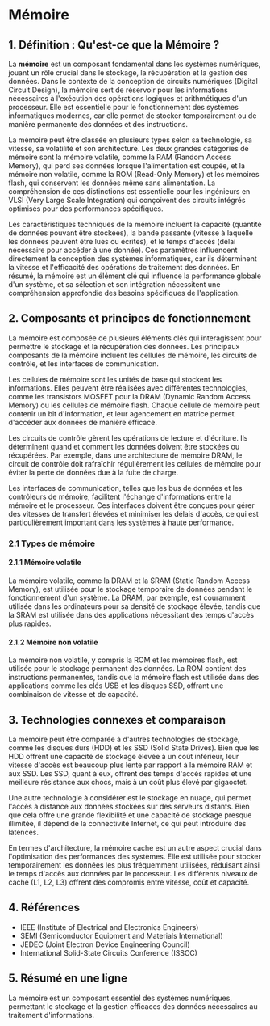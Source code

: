 # Mémoire

## 1. Définition : Qu'est-ce que la **Mémoire** ?
La **mémoire** est un composant fondamental dans les systèmes numériques, jouant un rôle crucial dans le stockage, la récupération et la gestion des données. Dans le contexte de la conception de circuits numériques (Digital Circuit Design), la mémoire sert de réservoir pour les informations nécessaires à l'exécution des opérations logiques et arithmétiques d'un processeur. Elle est essentielle pour le fonctionnement des systèmes informatiques modernes, car elle permet de stocker temporairement ou de manière permanente des données et des instructions.

La mémoire peut être classée en plusieurs types selon sa technologie, sa vitesse, sa volatilité et son architecture. Les deux grandes catégories de mémoire sont la mémoire volatile, comme la RAM (Random Access Memory), qui perd ses données lorsque l'alimentation est coupée, et la mémoire non volatile, comme la ROM (Read-Only Memory) et les mémoires flash, qui conservent les données même sans alimentation. La compréhension de ces distinctions est essentielle pour les ingénieurs en VLSI (Very Large Scale Integration) qui conçoivent des circuits intégrés optimisés pour des performances spécifiques.

Les caractéristiques techniques de la mémoire incluent la capacité (quantité de données pouvant être stockées), la bande passante (vitesse à laquelle les données peuvent être lues ou écrites), et le temps d'accès (délai nécessaire pour accéder à une donnée). Ces paramètres influencent directement la conception des systèmes informatiques, car ils déterminent la vitesse et l'efficacité des opérations de traitement des données. En résumé, la mémoire est un élément clé qui influence la performance globale d'un système, et sa sélection et son intégration nécessitent une compréhension approfondie des besoins spécifiques de l'application.

## 2. Composants et principes de fonctionnement
La mémoire est composée de plusieurs éléments clés qui interagissent pour permettre le stockage et la récupération des données. Les principaux composants de la mémoire incluent les cellules de mémoire, les circuits de contrôle, et les interfaces de communication. 

Les cellules de mémoire sont les unités de base qui stockent les informations. Elles peuvent être réalisées avec différentes technologies, comme les transistors MOSFET pour la DRAM (Dynamic Random Access Memory) ou les cellules de mémoire flash. Chaque cellule de mémoire peut contenir un bit d'information, et leur agencement en matrice permet d'accéder aux données de manière efficace.

Les circuits de contrôle gèrent les opérations de lecture et d'écriture. Ils déterminent quand et comment les données doivent être stockées ou récupérées. Par exemple, dans une architecture de mémoire DRAM, le circuit de contrôle doit rafraîchir régulièrement les cellules de mémoire pour éviter la perte de données due à la fuite de charge.

Les interfaces de communication, telles que les bus de données et les contrôleurs de mémoire, facilitent l'échange d'informations entre la mémoire et le processeur. Ces interfaces doivent être conçues pour gérer des vitesses de transfert élevées et minimiser les délais d'accès, ce qui est particulièrement important dans les systèmes à haute performance.

### 2.1 Types de mémoire
#### 2.1.1 Mémoire volatile
La mémoire volatile, comme la DRAM et la SRAM (Static Random Access Memory), est utilisée pour le stockage temporaire de données pendant le fonctionnement d'un système. La DRAM, par exemple, est couramment utilisée dans les ordinateurs pour sa densité de stockage élevée, tandis que la SRAM est utilisée dans des applications nécessitant des temps d'accès plus rapides.

#### 2.1.2 Mémoire non volatile
La mémoire non volatile, y compris la ROM et les mémoires flash, est utilisée pour le stockage permanent des données. La ROM contient des instructions permanentes, tandis que la mémoire flash est utilisée dans des applications comme les clés USB et les disques SSD, offrant une combinaison de vitesse et de capacité.

## 3. Technologies connexes et comparaison
La mémoire peut être comparée à d'autres technologies de stockage, comme les disques durs (HDD) et les SSD (Solid State Drives). Bien que les HDD offrent une capacité de stockage élevée à un coût inférieur, leur vitesse d'accès est beaucoup plus lente par rapport à la mémoire RAM et aux SSD. Les SSD, quant à eux, offrent des temps d'accès rapides et une meilleure résistance aux chocs, mais à un coût plus élevé par gigaoctet.

Une autre technologie à considérer est le stockage en nuage, qui permet l'accès à distance aux données stockées sur des serveurs distants. Bien que cela offre une grande flexibilité et une capacité de stockage presque illimitée, il dépend de la connectivité Internet, ce qui peut introduire des latences.

En termes d'architecture, la mémoire cache est un autre aspect crucial dans l'optimisation des performances des systèmes. Elle est utilisée pour stocker temporairement les données les plus fréquemment utilisées, réduisant ainsi le temps d'accès aux données par le processeur. Les différents niveaux de cache (L1, L2, L3) offrent des compromis entre vitesse, coût et capacité.

## 4. Références
- IEEE (Institute of Electrical and Electronics Engineers)
- SEMI (Semiconductor Equipment and Materials International)
- JEDEC (Joint Electron Device Engineering Council)
- International Solid-State Circuits Conference (ISSCC)

## 5. Résumé en une ligne
La mémoire est un composant essentiel des systèmes numériques, permettant le stockage et la gestion efficaces des données nécessaires au traitement d'informations.